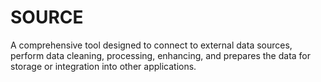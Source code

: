 # SOURCE
A comprehensive tool designed to connect to external data sources, perform data cleaning, processing, enhancing, and prepares the data for storage or integration into other applications.
